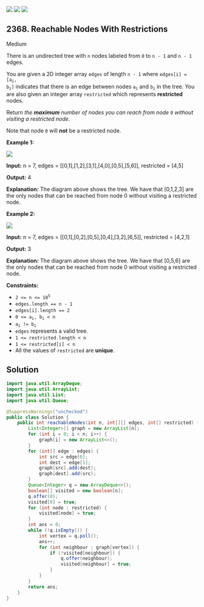 [![](https://img.shields.io/github/stars/javadev/LeetCode-in-Java?label=Stars&style=flat-square)](https://github.com/javadev/LeetCode-in-Java)
[![](https://img.shields.io/github/forks/javadev/LeetCode-in-Java?label=Fork%20me%20on%20GitHub%20&style=flat-square)](https://github.com/javadev/LeetCode-in-Java/fork)
[![](https://img.shields.io/badge/-LeetCode%20in%20Kotlin-blue?style=flat-square)](https://github.com/javadev/LeetCode-in-Kotlin)

## 2368\. Reachable Nodes With Restrictions

Medium

There is an undirected tree with `n` nodes labeled from `0` to `n - 1` and `n - 1` edges.

You are given a 2D integer array `edges` of length `n - 1` where <code>edges[i] = [a<sub>i</sub>, b<sub>i</sub>]</code> indicates that there is an edge between nodes <code>a<sub>i</sub></code> and <code>b<sub>i</sub></code> in the tree. You are also given an integer array `restricted` which represents **restricted** nodes.

Return _the **maximum** number of nodes you can reach from node_ `0` _without visiting a restricted node._

Note that node `0` will **not** be a restricted node.

**Example 1:**

![](https://assets.leetcode.com/uploads/2022/06/15/ex1drawio.png)

**Input:** n = 7, edges = \[\[0,1],[1,2],[3,1],[4,0],[0,5],[5,6]], restricted = [4,5]

**Output:** 4

**Explanation:** The diagram above shows the tree. We have that [0,1,2,3] are the only nodes that can be reached from node 0 without visiting a restricted node.

**Example 2:**

![](https://assets.leetcode.com/uploads/2022/06/15/ex2drawio.png)

**Input:** n = 7, edges = \[\[0,1],[0,2],[0,5],[0,4],[3,2],[6,5]], restricted = [4,2,1]

**Output:** 3

**Explanation:** The diagram above shows the tree. We have that [0,5,6] are the only nodes that can be reached from node 0 without visiting a restricted node.

**Constraints:**

*   <code>2 <= n <= 10<sup>5</sup></code>
*   `edges.length == n - 1`
*   `edges[i].length == 2`
*   <code>0 <= a<sub>i</sub>, b<sub>i</sub> < n</code>
*   <code>a<sub>i</sub> != b<sub>i</sub></code>
*   `edges` represents a valid tree.
*   `1 <= restricted.length < n`
*   `1 <= restricted[i] < n`
*   All the values of `restricted` are **unique**.

## Solution

```java
import java.util.ArrayDeque;
import java.util.ArrayList;
import java.util.List;
import java.util.Queue;

@SuppressWarnings("unchecked")
public class Solution {
    public int reachableNodes(int n, int[][] edges, int[] restricted) {
        List<Integer>[] graph = new ArrayList[n];
        for (int i = 0; i < n; i++) {
            graph[i] = new ArrayList<>();
        }
        for (int[] edge : edges) {
            int src = edge[0];
            int dest = edge[1];
            graph[src].add(dest);
            graph[dest].add(src);
        }
        Queue<Integer> q = new ArrayDeque<>();
        boolean[] visited = new boolean[n];
        q.offer(0);
        visited[0] = true;
        for (int node : restricted) {
            visited[node] = true;
        }
        int ans = 0;
        while (!q.isEmpty()) {
            int vertex = q.poll();
            ans++;
            for (int neighbour : graph[vertex]) {
                if (!visited[neighbour]) {
                    q.offer(neighbour);
                    visited[neighbour] = true;
                }
            }
        }
        return ans;
    }
}
```